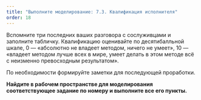 ```yaml
---
title: "Выполните моделирование: 7.3. Квалификация исполнителя"
order: 18
---
```




Вспомните три последних ваших разговора с сослуживцами и заполните табличку. Квалификацию оценивайте по десятибалльной шкале, 0 — «абсолютно не владеет методом, ничего не умеет», 10 — «владеет методом лучше всех в мире, умеет делать в этом методе всё с неизменно превосходным результатом».

По необходимости формируйте заметки для последующей проработки.

**Найдите в рабочем пространстве для моделирования соответствующее задание по номеру и выполните все его пункты.**

